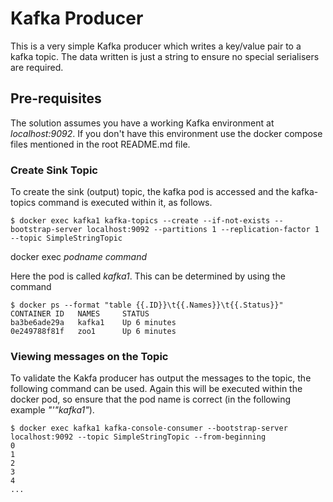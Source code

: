 
# Kafka Producer

This is a very simple Kafka producer which writes a key/value pair to a kafka topic.  The data written is just a string to ensure no special serialisers are required.

## Pre-requisites

The solution assumes you have a working Kafka environment at *localhost:9092*.  If you don't have this environment use the docker compose files mentioned in the root README.md file.

### Create Sink Topic

To create the sink (output) topic, the kafka pod is accessed and the kafka-topics command is executed within it, as follows.
```
$ docker exec kafka1 kafka-topics --create --if-not-exists --bootstrap-server localhost:9092 --partitions 1 --replication-factor 1 --topic SimpleStringTopic
```

docker exec *podname* *command*

Here the pod is called *kafka1*.  This can be determined by using the command
```agsl
$ docker ps --format "table {{.ID}}\t{{.Names}}\t{{.Status}}"
CONTAINER ID   NAMES     STATUS
ba3be6ade29a   kafka1    Up 6 minutes
0e249788f81f   zoo1      Up 6 minutes
```

### Viewing messages on the Topic
To validate the Kakfa producer has output the messages to the topic, the following command can be used.  Again this will be executed within the docker pod, so ensure that the pod name is correct (in the following example *"'"kafka1"*).

```agsl
$ docker exec kafka1 kafka-console-consumer --bootstrap-server localhost:9092 --topic SimpleStringTopic --from-beginning
0
1
2
3
4
...

```
